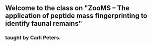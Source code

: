 ## Welcome to the class on "ZooMS – The application of peptide mass fingerprinting to identify faunal remains"
### taught by Carli Peters.
